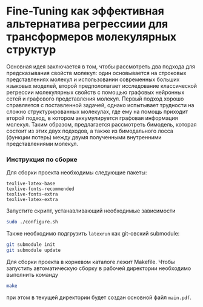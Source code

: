 # Fine-Tuning как эффективная альтернатива регрессиии для трансформеров молекулярных структур 
Основная идея заключается в том, чтобы рассмотреть два подхода для предсказывания свойств молекул: один основывается на строковых представлениях молекул и использовании современных больших языковых моделей, второй предпололагает исследование классической регрессии молекулярных свойств с помощью графовых нейронных сетей и графового представления молекул. Первый подход хорошо справляется с поставленной задачей, однако испытывает трудности на сложно структурированных молекулах, где ему на помощь приходит второй подход, в котором аккумулируется графовая информация молекул. Таким образом, предлагается рассмотреть бимодель, которая состоит из этих двух подходов, а также из бимодального лосса (функции потерь) между двумя полученными внутренними представлениями молекул.

### Инструкция по сборке

Для сборки проекта необходимы следующие пакеты:
```
texlive-latex-base
texlive-fonts-recommended
texlive-fonts-extra
texlive-latex-extra
```

Запустите скрипт, устанавливающий необходимые зависимости
```bash
sudo ./configure.sh
```

Также необходимо подгрузить `latexrun` как git-овский submodule:

```bash
git submodule init
git submodule update
```

Для сборки проекта в корневом каталоге лежит Makefile.
Чтобы запустить автоматическую сборку в рабочей директории необходимо выполнить
команду
```bash
make
```
при этом в текущей директории будет создан основной файл `main.pdf`.


